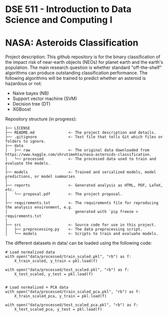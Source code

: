# DSE 511 - Introduction to Data Science and Computing I
# NASA: Asteroids Classification

Project description:
This github repository is for the binary classification of the impact risk of near-earth objects (NEOs) for planet earth and the earth's population. The main research question is whether standard "off-the-shelf" algorithms can produce outstanding classification performance. The following algorithms will be trained to predict whether an asteroid is hazardous or not:
- Naive bayes (NB)
- Support vector machine (SVM)
- Decision tree (DT)
- XGBoost

Repository structure (in progress):
```
├── LICENSE
├── README.md               <- The project description and details.
├── .gitignore              <- Text file that tells Git which files or folders to ignore.
├── data
│   ├── raw                 <- The original data downloaded from https://www.kaggle.com/shrutimehta/nasa-asteroids-classification.
│   └── processed           <- The processed data used to train and evaluate the models.
│
├── models                  <- Trained and serialized models, model predictions, or model summaries
│
├── reports                 <- Generated analysis as HTML, PDF, LaTeX, etc.
│   └── proposal.pdf        <- The project proposal.
│
├── requirements.txt        <- The requirements file for reproducing the analysis environment, e.g.
│                              generated with `pip freeze > requirements.txt`
│
├── src                     <- Source code for use in this project.
│   ├── preprocessing.py    <- The data preprocessing script.
│   └── models              <- Scripts to train and evaluate models.
```



The different datasets in data/ can be loaded using the following code:
```
# Load normalized data
with open("data/processed/train_scaled.pkl", "rb") as f:
    X_train_scaled, y_train = pkl.load(f)
    
with open("data/processed/test_scaled.pkl", "rb") as f:
    X_test_scaled, y_test = pkl.load(f)
    
    
# Load normalized + PCA data
with open("data/processed/train_scaled_pca.pkl", "rb") as f:
    X_train_scaled_pca, y_train = pkl.load(f)
    
with open("data/processed/test_scaled_pca.pkl", "rb") as f:
    X_test_scaled_pca, y_test = pkl.load(f)
```
